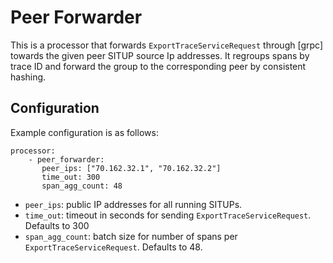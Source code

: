 # Peer Forwarder

This is a processor that forwards `ExportTraceServiceRequest` through [grpc] towards the given peer SITUP source Ip addresses. 
It regroups spans by trace ID and forward the group to the corresponding peer by consistent hashing. 

## Configuration

Example configuration is as follows:

```
processor:
    - peer_forwarder:
       peer_ips: ["70.162.32.1", "70.162.32.2"]
       time_out: 300
       span_agg_count: 48
```

- `peer_ips`: public IP addresses for all running SITUPs.
- `time_out`: timeout in seconds for sending `ExportTraceServiceRequest`. Defaults to 300
- `span_agg_count`: batch size for number of spans per `ExportTraceServiceRequest`. Defaults to 48.